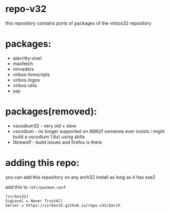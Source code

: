 # repo-v32

this repository contains ports of packages of the virbos32 repository

# packages:
- alacritty-sixel
- maxfetch
- ninvaders
- virbos-livescripts
- virbos-logos
- virbos-utils
- yay

# packages(removed):
- vscodium32 - very old + slow
- vscodium - no longer supported on i686(if someone ever insists i might build a vscodium 1.6x) using skills
- librewolf - build issues and firefox is there

# adding this repo:

you can add this repository on any arch32 install as long as it has sse2

add this to `/etc/pacman.conf`
```note
[virbos32]
SigLevel = Never TrustAll
Server = https://virbos32.github.io/repo-v32/$arch
```
